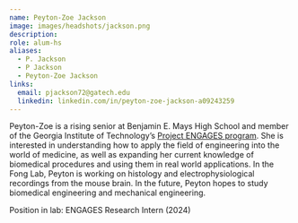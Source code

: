 ```yaml
---
name: Peyton-Zoe Jackson
image: images/headshots/jackson.png
description: 
role: alum-hs
aliases:
  - P. Jackson
  - P Jackson
  - Peyton-Zoe Jackson
links:
  email: pjackson72@gatech.edu
  linkedin: linkedin.com/in/peyton-zoe-jackson-a09243259
---
```


Peyton-Zoe is a rising senior at Benjamin E. Mays High School and member of the Georgia Institute of Technology’s [Project ENGAGES program](https://projectengages.gatech.edu/). She is interested in understanding how to apply the field of engineering into the world of medicine, as well as expanding her current knowledge of biomedical procedures and using them in real world applications. In the Fong Lab, Peyton is working on histology and electrophysiological recordings from the mouse brain. In the future, Peyton hopes to study biomedical engineering and mechanical engineering.


Position in lab: ENGAGES Research Intern (2024)
